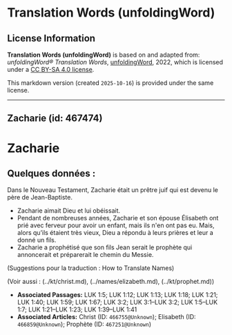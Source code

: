 # Translation Words (unfoldingWord)

## License Information

**Translation Words (unfoldingWord)** is based on and adapted from: _unfoldingWord® Translation Words_, [unfoldingWord](https://unfoldingword.org/utw), 2022, which is licensed under a [CC BY-SA 4.0 license](https://creativecommons.org/licenses/by-sa/4.0/legalcode.en).

This markdown version (created `2025-10-16`) is provided under the same license.



--------------------------------

## Zacharie (id: 467474)

Zacharie
========

Quelques données :
------------------

Dans le Nouveau Testament, Zacharie était un prêtre juif qui est devenu le père de Jean\-Baptiste.

* Zacharie aimait Dieu et lui obéissait.
* Pendant de nombreuses années, Zacharie et son épouse Élisabeth ont prié avec ferveur pour avoir un enfant, mais ils n'en ont pas eu. Mais, alors qu’ils étaient très vieux, Dieu a répondu à leurs prières et leur a donné un fils.
* Zacharie a prophétisé que son fils Jean serait le prophète qui annoncerait et préparerait le chemin du Messie.

(Suggestions pour la traduction : How to Translate Names)

(Voir aussi : (../kt/christ.md), (../names/elizabeth.md), (../kt/prophet.md))

* **Associated Passages:** LUK 1:5; LUK 1:12; LUK 1:13; LUK 1:18; LUK 1:21; LUK 1:40; LUK 1:59; LUK 1:67; LUK 3:2; LUK 3:1–LUK 3:2; LUK 1:5–LUK 1:7; LUK 1:21–LUK 1:23; LUK 1:39–LUK 1:41
* **Associated Articles:** Christ (ID: `466755@Unknown`); Elisabeth (ID: `466859@Unknown`); Prophète (ID: `467251@Unknown`)

